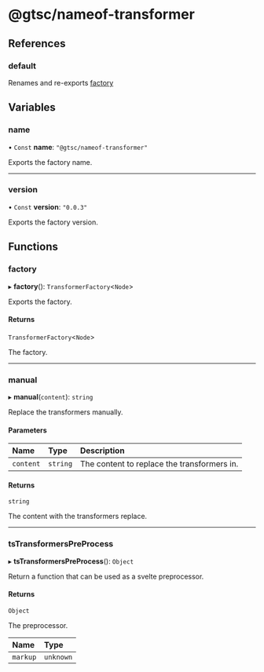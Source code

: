 # @gtsc/nameof-transformer

## References

### default

Renames and re-exports [factory](modules.md#factory)

## Variables

### name

• `Const` **name**: `"@gtsc/nameof-transformer"`

Exports the factory name.

---

### version

• `Const` **version**: `"0.0.3"`

Exports the factory version.

## Functions

### factory

▸ **factory**(): `TransformerFactory`\<`Node`\>

Exports the factory.

#### Returns

`TransformerFactory`\<`Node`\>

The factory.

---

### manual

▸ **manual**(`content`): `string`

Replace the transformers manually.

#### Parameters

| Name      | Type     | Description                                 |
| :-------- | :------- | :------------------------------------------ |
| `content` | `string` | The content to replace the transformers in. |

#### Returns

`string`

The content with the transformers replace.

---

### tsTransformersPreProcess

▸ **tsTransformersPreProcess**(): `Object`

Return a function that can be used as a svelte preprocessor.

#### Returns

`Object`

The preprocessor.

| Name     | Type      |
| :------- | :-------- |
| `markup` | `unknown` |
